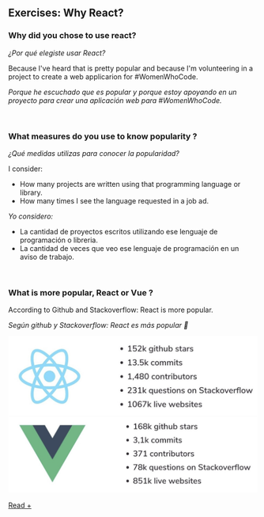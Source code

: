 ## Exercises: Why React?

### Why did you chose to use react?
*¿Por qué elegiste usar React?*

Because I've heard that is pretty popular and because I'm volunteering in a project to create a web applicarion for #WomenWhoCode.

*Porque he escuchado que es popular y porque estoy apoyando en un proyecto para crear una aplicación web para #WomenWhoCode.*

<br>

### What measures do you use to know popularity ?
*¿Qué medidas utilizas para conocer la popularidad?* 

I consider:
- How many projects are written using that programming language or library.
- How many times I see the language requested in a job ad.

*Yo considero:*
- La cantidad de proyectos escritos utilizando ese lenguaje de programación o libreria.
- La cantidad de veces que veo ese lenguaje de programación en un aviso de trabajo.
<br>

### What is more popular, React or Vue ?

According to Github and Stackoverflow: React is more popular.

*Según github y Stackoverflow: React es más popular 🤪*
<br>

![React](../src/react-pop.png)
<br>
![Vue](../src/vue-pop.png)

[Read +](https://www.mindk.com/blog/react-vs-vue/)